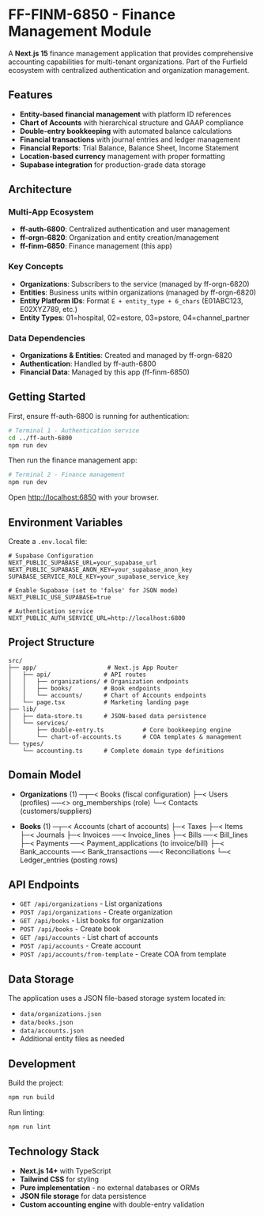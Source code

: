 # FF-FINM-6850 - Finance Management Module

A **Next.js 15** finance management application that provides comprehensive accounting capabilities for multi-tenant organizations. Part of the Furfield ecosystem with centralized authentication and organization management.

## Features

- **Entity-based financial management** with platform ID references
- **Chart of Accounts** with hierarchical structure and GAAP compliance
- **Double-entry bookkeeping** with automated balance calculations
- **Financial transactions** with journal entries and ledger management
- **Financial Reports**: Trial Balance, Balance Sheet, Income Statement
- **Location-based currency** management with proper formatting
- **Supabase integration** for production-grade data storage

## Architecture

### Multi-App Ecosystem
- **ff-auth-6800**: Centralized authentication and user management
- **ff-orgn-6820**: Organization and entity creation/management
- **ff-finm-6850**: Finance management (this app)

### Key Concepts
- **Organizations**: Subscribers to the service (managed by ff-orgn-6820)
- **Entities**: Business units within organizations (managed by ff-orgn-6820)
- **Entity Platform IDs**: Format `E + entity_type + 6_chars` (E01ABC123, E02XYZ789, etc.)
- **Entity Types**: 01=hospital, 02=estore, 03=pstore, 04=channel_partner

### Data Dependencies
- **Organizations & Entities**: Created and managed by ff-orgn-6820
- **Authentication**: Handled by ff-auth-6800
- **Financial Data**: Managed by this app (ff-finm-6850)

## Getting Started

First, ensure ff-auth-6800 is running for authentication:

```bash
# Terminal 1 - Authentication service
cd ../ff-auth-6800
npm run dev
```

Then run the finance management app:

```bash
# Terminal 2 - Finance management
npm run dev
```

Open [http://localhost:6850](http://localhost:6850) with your browser.

## Environment Variables

Create a `.env.local` file:

```env
# Supabase Configuration
NEXT_PUBLIC_SUPABASE_URL=your_supabase_url
NEXT_PUBLIC_SUPABASE_ANON_KEY=your_supabase_anon_key
SUPABASE_SERVICE_ROLE_KEY=your_supabase_service_key

# Enable Supabase (set to 'false' for JSON mode)
NEXT_PUBLIC_USE_SUPABASE=true

# Authentication service
NEXT_PUBLIC_AUTH_SERVICE_URL=http://localhost:6800
```

## Project Structure

```
src/
├── app/                    # Next.js App Router
│   ├── api/               # API routes
│   │   ├── organizations/ # Organization endpoints
│   │   ├── books/         # Book endpoints
│   │   └── accounts/      # Chart of Accounts endpoints
│   └── page.tsx           # Marketing landing page
├── lib/
│   ├── data-store.ts      # JSON-based data persistence
│   └── services/
│       ├── double-entry.ts           # Core bookkeeping engine
│       └── chart-of-accounts.ts      # COA templates & management
└── types/
    └── accounting.ts      # Complete domain type definitions
```

## Domain Model

- **Organizations** (1) ─┬─< Books (fiscal configuration)
                         ├─< Users (profiles) ──<> org_memberships (role)
                         └─< Contacts (customers/suppliers)

- **Books** (1) ─┬─< Accounts (chart of accounts)
                 ├─< Taxes
                 ├─< Items
                 ├─< Journals
                 ├─< Invoices ──< Invoice_lines
                 ├─< Bills ──< Bill_lines
                 ├─< Payments ──< Payment_applications (to invoice/bill)
                 ├─< Bank_accounts ──< Bank_transactions ──< Reconciliations
                 └─< Ledger_entries (posting rows)

## API Endpoints

- `GET /api/organizations` - List organizations
- `POST /api/organizations` - Create organization
- `GET /api/books` - List books for organization
- `POST /api/books` - Create book
- `GET /api/accounts` - List chart of accounts
- `POST /api/accounts` - Create account
- `POST /api/accounts/from-template` - Create COA from template

## Data Storage

The application uses a JSON file-based storage system located in:
- `data/organizations.json`
- `data/books.json`
- `data/accounts.json`
- Additional entity files as needed

## Development

Build the project:
```bash
npm run build
```

Run linting:
```bash
npm run lint
```

## Technology Stack

- **Next.js 14+** with TypeScript
- **Tailwind CSS** for styling
- **Pure implementation** - no external databases or ORMs
- **JSON file storage** for data persistence
- **Custom accounting engine** with double-entry validation
